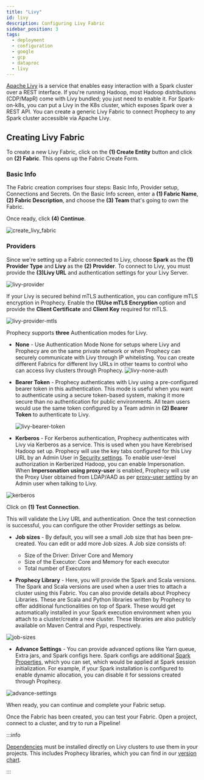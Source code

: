 ```yaml
---
title: "Livy"
id: livy
description: Configuring Livy Fabric
sidebar_position: 3
tags:
  - deployment
  - configuration
  - google
  - gcp
  - dataproc
  - livy
---
```


[Apache Livy](https://livy.apache.org/) is a service that enables easy interaction with a Spark cluster over a REST interface. If you're running Hadoop, most Hadoop distributions (CDP/MapR) come with Livy bundled; you just need to enable it. For Spark-on-k8s, you can put a Livy in the K8s cluster, which exposes Spark over a REST API.
You can create a generic Livy Fabric to connect Prophecy to any Spark cluster accessible via Apache Livy.

## Creating Livy Fabric

To create a new Livy Fabric, click on the **(1) Create Entity** button and click on **(2) Fabric**. This opens up the Fabric Create Form.

### Basic Info

The Fabric creation comprises four steps: Basic Info, Provider setup, Connections and Secrets.
On the Basic Info screen, enter a **(1) Fabric Name**, **(2) Fabric Description**, and choose the **(3) Team** that's going to own the Fabric.

Once ready, click **(4) Continue**.

![create_livy_fabric](img/create-livy-fabric1.png)

### Providers

Since we're setting up a Fabric connected to Livy, choose **Spark** as the **(1) Provider Type** and **Livy** as the **(2) Provider**.
To connect to Livy, you must provide the **(3)Livy URL** and authentication settings for your Livy Server.

![livy-provider](img/livy-provider-1.png)

If your Livy is secured behind mTLS authentication, you can configure mTLS encryption in Prophecy. Enable the **(1)Use mTLS Encryption** option and provide the **Client Certificate** and **Client Key** required for mTLS.

![livy-provider-mtls](img/livy-provider-mtls.png)

Prophecy supports **three** Authentication modes for Livy.

- **None** -
  Use Authentication Mode None for setups where Livy and Prophecy are on the same private network or when Prophecy can securely communicate with Livy through IP whitelisting.
  You can create different Fabrics for different livy URLs in other teams to control who can access livy clusters through Prophecy.
  ![livy-none-auth](img/livy-none-auth.png)

- **Bearer Token** -
  Prophecy authenticates with Livy using a pre-configured bearer token in this authentication. This mode is useful when you want to authenticate using a secure token-based system, making it more secure than no authentication for public environments. All team users would use the same token configured by a Team admin in **(2) Bearer Token** to authenticate to Livy.

  ![livy-bearer-token](img/livy-bearer-token.png)

- **Kerberos** -
  For Kerberos authentication, Prophecy authenticates with Livy via Kerberos as a service.
  This is used when you have Kerebrised Hadoop set up. Prophecy will use the key tabs configured for this Livy URL by an Admin User in [Security settings](docs/architecture/self-hosted/authentication/security-settings.md#keytabs-for-kerberos-authentication).
  To enable user-level authorization in Kerberized Hadoop, you can enable Impersonation. When **Impersonation using proxy-user** is enabled, Prophecy will use the Proxy User obtained from LDAP/AAD as per [proxy-user setting](docs/architecture/self-hosted/authentication/security-settings.md#proxy-user-settings-per-user) by an Admin user when talking to Livy.

![kerberos](img/kerberos-settings.png)

Click on **(1) Test Connection**.

This will validate the Livy URL and authentication. Once the test connection is successful, you can configure the other Provider settings as below.

- **Job sizes** -
  By default, you will see a small Job size that has been pre-created. You can edit or add more Job sizes. A Job size consists of:

  - Size of the Driver: Driver Core and Memory
  - Size of the Executor: Core and Memory for each executor
  - Total number of Executors

- **Prophecy Library** -
  Here, you will provide the Spark and Scala versions. The Spark and Scala versions are used when a user tries to attach a cluster using this Fabric.
  You can also provide details about Prophecy Libraries. These are Scala and Python libraries written by Prophecy to offer additional functionalities on top of Spark. These would get automatically installed in your Spark execution environment when you attach to a cluster/create a new cluster. These libraries are also publicly available on Maven Central and Pypi, respectively.

![job-sizes](img/job-size-livy.png)

- **Advance Settings** -
  You can provide advanced options like Yarn queue, Extra jars, and Spark configs here. Spark configs are additional [Spark Properties](https://spark.apache.org/docs/latest/configuration.html#available-properties), which you can set, which would be applied at Spark session initialization. For example, if your Spark installation is configured to enable dynamic allocation, you can disable it for sessions created through Prophecy.

![advance-settings](img/advance-settings-livy.png)

When ready, you can continue and complete your Fabric setup.

Once the Fabric has been created, you can test your Fabric. Open a project, connect to a cluster, and try to run a Pipeline!

:::info

[Dependencies](docs/Spark/extensibility/dependencies.md) must be installed directly on Livy clusters to use them in your projects. This includes Prophecy libraries, which you can find in our [version chart](docs/release_notes/version_chart/).

:::
